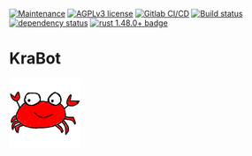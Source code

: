 [![Maintenance](https://img.shields.io/badge/Maintained%3F-yes-green.svg)](https://github.com/NoKrab/KraBot/graphs/commit-activity)
[![AGPLv3 license](https://img.shields.io/badge/License-AGPLv3-blue)](https://www.gnu.org/licenses/agpl-3.0.en.html)
[![Gitlab CI/CD](https://gitlab.com/NoKrab/KraBot/badges/main/pipeline.svg)](https://gitlab.com/NoKrab/KraBot/badges/main/pipeline.svg)
[![Build status](https://ci.appveyor.com/api/projects/status/wpx6sycb0ng6anv1?svg=true)](https://ci.appveyor.com/project/BitSFitR/krabot)
[![dependency status](https://deps.rs/repo/github/NoKrab/KraBot/status.svg)](https://deps.rs/repo/github/NoKrab/KraBot)
[![rust 1.48.0+ badge]][rust 1.48.0+ link]


# KraBot

![KraBot logo][logo]







[rust 1.48.0+ badge]: https://img.shields.io/badge/rust-1.48.0+-93450a.svg?style=flat-square
[rust 1.48.0+ link]: https://blog.rust-lang.org/2020/11/19/Rust-1.48.html
[logo]: https://raw.githubusercontent.com/NoKrab/KraBot/main/logo.png
